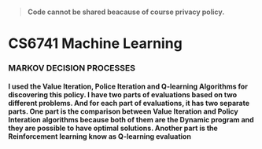 >#### Code cannot be shared beacause of course privacy policy. 


# CS6741 Machine Learning

### MARKOV DECISION PROCESSES

#### I used the Value Iteration, Police Iteration and Q-learning Algorithms for discovering this policy. I have two parts of evaluations based on two different problems. And for each part of evaluations, it has two separate parts. One part is the comparison between Value Iteration and Policy Interation algorithms because both of them are the Dynamic program and they are possible to have optimal solutions. Another part is the Reinforcement learning know as Q-learning evaluation

